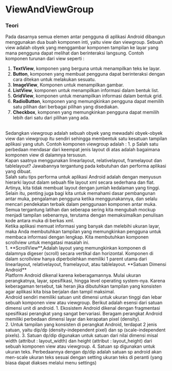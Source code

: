 # ViewAndViewGroup
### Teori
Pada dasarnya semua elemen antar pengguna di aplikasi Android dibangun menggunakan dua buah komponen inti, yaitu view dan viewgroup.
Sebuah view adalah obyek yang menggambar komponen tampilan ke layar yang mana pengguna dapat melihat dan berinteraksi langsung. Contoh komponen turunan dari view seperti :
1.  **TextView**, komponen yang berguna untuk menampilkan teks ke layar.
2. 	**Button**, komponen yang membuat pengguna dapat berinteraksi dengan cara ditekan untuk melakukan sesuatu.
3.  **ImageView**, Komponen untuk menampilkan gambar.
4.  **ListView**, komponen untuk menampilkan informasi dalam bentuk list.
5.	**GridView**, komponen untuk menampilkan informasi dalam bentuk grid.
6. 	**RadioButton**, komponen yang memungkinkan pengguna dapat memilih satu pilihan dari berbagai pilihan yang disediakan.
7.	**Checkbox**, komponen yang memungkinkan pengguna dapat memilih lebih dari satu dari pilihan yang ada.
<br>
Sedangkan viewgroup adalah sebuah obyek yang mewadahi obyek-obyek view dan viewgroup itu sendiri sehingga membentuk satu kesatuan tampilan aplikasi yang utuh. Contoh komponen viewgroup adalah :
1.  p
Salah satu perbedaan mendasar dari keempat jenis layout di atas adalah bagaimana komponen view di dalamnya tersusun. <br>
Kapan saatnya menggunakan linearlayout, relativelayout, framelayout dan tablelayout? Jawabannya tergantung pada kebutuhan dan performa aplikasi yang dibuat. <br>
Salah satu tips performa untuk aplikasi Android adalah dengan menyusun hierarki layout dalam sebuah file layout xml secara sederhana dan flat. Artinya, kita tidak membuat layout dengan jumlah kedalaman yang tinggi. Selain itu, penting juga bagi kita untuk memahami dasar pembangunan antar muka, pengalaman pengguna ketika menggunakannya, dan selalu mencari pendekatan terbaik dalam penggunaan komponen antar muka. <br>
Semua tergantung latihan dan seberapa sering kita mengubah mockup menjadi tampilan sebenarnya, terutama dengan memaksimalkan penulisan kode antara muka di berkas xml. 
<br>
Ketika aplikasi memuat informasi yang banyak dan melebihi ukuran layar, maka Anda membutuhkan tampilan yang memungkinkan pengguna untuk membaca informasi dengan lengkap. Kita membutuhkan komponen scrollview untuk mengatasi masalah ini.
<br>
1.  **ScrollView**,Adalah layout yang memungkinkan komponen di dalamnya digeser (scroll) secara vertikal dan horizontal. Komponen di dalam scrollview hanya diperbolehkan memiliki 1 parent utama dari linearlayout, relativelayout, framelayout, atau tablelayout.
**Satuan Dimensi Android**
<br>
Platform Android dikenal karena keberagamannya. Mulai ukuran perangkatnya, layar, spesifikasi, hingga level operating system-nya. Karena keberagaman tersebut, tak heran jika dibutuhkan tampilan yang konsisten agar aplikasi kita bisa berjalan dan tampil maksimal. <br>
Android sendiri memiliki satuan unit dimensi untuk ukuran tinggi dan lebar sebuah komponen view atau viewgroup. Berikut adalah esensi dari satuan dimensi unit di android. 
1.	Ekosistem Android dikenal dengan fragmentasi spesifikasi perangkat yang sangat bervariasi. Beragam perangkat Android memiliki perbedaan dimensi layar dan kerapatan pixel (density). <br>
2.	Untuk tampilan yang konsisten di perangkat Android, terdapat 2 jenis satuan, yaitu dip/dp (density-independent pixel) dan sp (scale-independent pixels). 
3.	Satuan dp/dip digunakan untuk satuan dari nilai dimensi misal width (attribut : layout_width) dan height (attribut : layout_height) dari sebuah komponen view atau viewgroup.
4.	Satuan sp digunakan untuk ukuran teks. Perbedaannya dengan dp/dip adalah satuan sp android akan men-scale ukuran teks sesuai dengan setting ukuran teks di peranti (yang biasa dapat diakses melalui menu settings)
<br>






